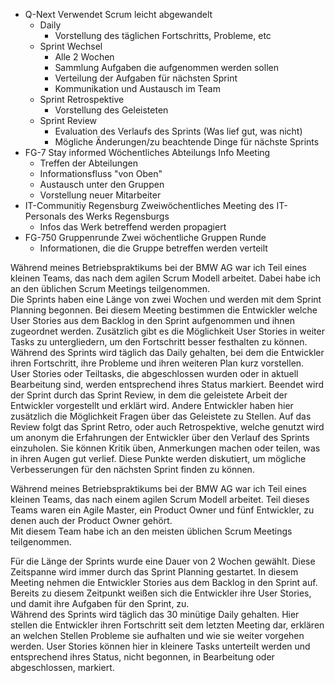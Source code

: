 - Q-Next
	Verwendet Scrum leicht abgewandelt
	- Daily
		- Vorstellung des täglichen Fortschritts, Probleme, etc
	- Sprint Wechsel
		- Alle 2 Wochen
		- Sammlung Aufgaben die aufgenommen werden sollen
		- Verteilung der Aufgaben für nächsten Sprint
		- Kommunikation und Austausch im Team
	- Sprint Retrospektive
		- Vorstellung des Geleisteten
	- Sprint Review
		- Evaluation des Verlaufs des Sprints (Was lief gut, was nicht)
		- Mögliche Änderungen/zu beachtende Dinge für nächste Sprints
- FG-7 Stay informed
	Wöchentliches Abteilungs Info Meeting
	- Treffen der Abteilungen
	- Informationsfluss "von Oben"
	- Austausch unter den Gruppen
	- Vorstellung neuer Mitarbeiter
- IT-Communitiy Regensburg
	Zweiwöchentliches Meeting des IT-Personals des Werks Regensburgs
	- Infos das Werk betreffend werden propagiert
- FG-750 Gruppenrunde
	Zwei wöchentliche Gruppen Runde
	- Informationen, die die Gruppe betreffen werden verteilt


Während meines Betriebspraktikums bei der BMW AG war ich Teil eines kleinen Teams, das nach dem agilen Scrum Modell arbeitet. Dabei habe ich an den üblichen Scrum Meetings teilgenommen.  
Die Sprints haben eine Länge von zwei Wochen und werden mit dem Sprint Planning begonnen. Bei diesem Meeting bestimmen die Entwickler welche User Stories aus dem Backlog in den Sprint aufgenommen und ihnen zugeordnet werden. Zusätzlich gibt es die Möglichkeit User Stories in weiter Tasks zu untergliedern, um den Fortschritt besser festhalten zu können.  
Während des Sprints wird täglich das Daily gehalten, bei dem die Entwickler ihren Fortschritt, ihre Probleme und ihren weiteren Plan kurz vorstellen. User Stories oder Teiltasks, die abgeschlossen wurden oder in aktuell Bearbeitung sind, werden entsprechend ihres Status markiert. 
Beendet wird der Sprint durch das Sprint Review, in dem die geleistete Arbeit der Entwickler vorgestellt und erklärt wird. Andere Entwickler haben hier zusätzlich die Möglichkeit Fragen über das Geleistete zu Stellen.
Auf das Review folgt das Sprint Retro, oder auch Retrospektive, welche genutzt wird um anonym die Erfahrungen der Entwickler über den Verlauf des Sprints einzuholen. Sie können Kritik üben, Anmerkungen machen oder teilen, was in ihren Augen gut verlief. Diese Punkte werden diskutiert, um mögliche Verbesserungen für den nächsten Sprint finden zu können.



Während meines Betriebspraktikums bei der BMW AG war ich Teil eines kleinen Teams, das nach einem agilen Scrum Modell arbeitet. Teil dieses Teams waren ein Agile Master, ein Product Owner und fünf Entwickler, zu denen auch der Product Owner gehört.  
Mit diesem Team habe ich an den meisten üblichen Scrum Meetings teilgenommen. 

Für die Länge der Sprints wurde eine Dauer von 2 Wochen gewählt. Diese Zeitspanne wird immer durch das Sprint Planning gestartet. In diesem Meeting nehmen die Entwickler Stories aus dem Backlog in den Sprint auf. Bereits zu diesem Zeitpunkt weißen sich die Entwickler ihre User Stories, und damit ihre Aufgaben für den Sprint, zu.  
Während des Sprints wird täglich das 30 minütige Daily gehalten. Hier stellen die Entwickler ihren Fortschritt seit dem letzten Meeting dar, erklären an welchen Stellen Probleme sie aufhalten und wie sie weiter vorgehen werden. User Stories können hier in kleinere Tasks unterteilt werden und entsprechend ihres Status, nicht begonnen, in Bearbeitung oder abgeschlossen, markiert.  
